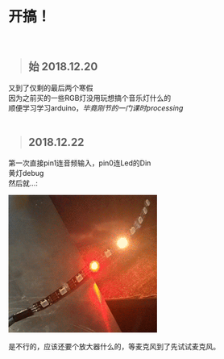 开搞！
====
<br />



>始 2018.12.20
>----
又到了仅剩的最后两个寒假  
因为之前买的一些RGB灯没用玩想搞个音乐灯什么的  
顺便学习学习arduino，_毕竟刚节的一门课时processing_  
<br />



>2018.12.22
>----
第一次直接pin1连音频输入，pin0连Led的Din  
黄灯debug  
然后就...:   

![](https://github.com/EricHerilan/A-really-4-simple-music-visualizer/raw/master/img/unfinisheddemo1.gif)

是不行的，应该还要个放大器什么的，等麦克风到了先试试麦克风。  
